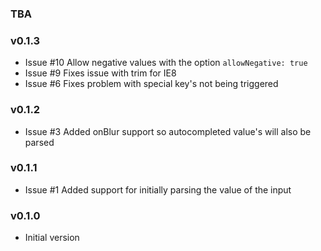 ### TBA

### v0.1.3

- Issue #10 Allow negative values with the option `allowNegative: true`
- Issue #9  Fixes issue with trim for IE8
- Issue #6  Fixes problem with special key's not being triggered

### v0.1.2

- Issue #3 Added onBlur support so autocompleted value's will also be parsed

### v0.1.1

- Issue #1 Added support for initially parsing the value of the input

### v0.1.0

- Initial version
